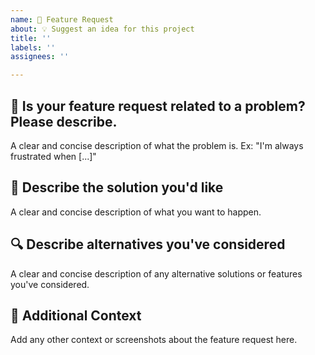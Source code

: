 ```yaml
---
name: 🌟 Feature Request
about: 💡 Suggest an idea for this project
title: ''
labels: ''
assignees: ''

---
```


## 🐾 Is your feature request related to a problem? Please describe.
A clear and concise description of what the problem is. Ex: "I'm always frustrated when [...]"

## 🌟 Describe the solution you'd like
A clear and concise description of what you want to happen.

## 🔍 Describe alternatives you've considered
A clear and concise description of any alternative solutions or features you've considered.

## 📸 Additional Context
Add any other context or screenshots about the feature request here.
